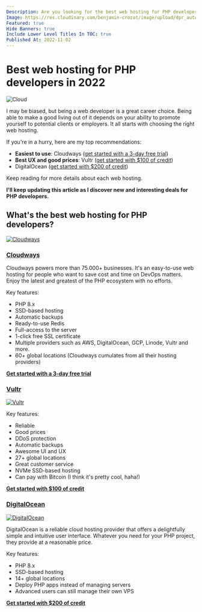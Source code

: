 ```yaml
---
Description: Are you looking for the best web hosting for PHP developers? I've got you covered. Here are the best web hosting providers I've found.
Image: https://res.cloudinary.com/benjamin-crozat/image/upload/dpr_auto,f_auto,q_auto,w_auto/v1667393961/cloud_xxp8u9.jpg
Featured: true
Hide Banners: true
Include Lower Level Titles In TOC: true
Published At: 2022-11-02
---
```


# Best web hosting for PHP developers in 2022

![Cloud](https://res.cloudinary.com/benjamin-crozat/image/upload/dpr_auto,f_auto,q_auto,w_auto/v1667393961/cloud_xxp8u9.jpg)

I may be biased, but being a web developer is a great career choice. Being able to make a good living out of it depends on your ability to promote yourself to potential clients or employers. It all starts with choosing the right web hosting.

If you're in a hurry, here are my top recommendations:
- **Easiest to use**: Cloudways ([get started with a 3-day free trial](https://benjamincrozat.com/recommends/cloudways))
- **Best UX and good prices**: Vultr ([get started with $100 of credit](https://benjamincrozat.com/recommends/vultr))
- DigitalOcean ([get started with $200 of credit](https://benjamincrozat.com/recommends/digitalocean))

Keep reading for more details about each web hosting.

**I'll keep updating this article as I discover new and interesting deals for PHP developers.**

## What's the best web hosting for PHP developers?

[<img src="https://res.cloudinary.com/benjamin-crozat/image/upload/dpr_auto,f_auto,q_auto,w_auto/v1667333031/Screenshot_2022-11-01_at_21.03.04_yaljg2.png" alt="Cloudways" />](https://benjamincrozat.com/recommends/cloudways)

### [Cloudways](https://benjamincrozat.com/recommends/cloudways)

Cloudways powers more than 75.000+ businesses. It's an easy-to-use web hosting for people who want to save cost and time on DevOps matters. Enjoy the latest and greatest of the PHP ecosystem with no efforts.

Key features:
- PHP 8.x
- SSD-based hosting
- Automatic backups
- Ready-to-use Redis
- Full-access to the server
- 1-click free SSL certificate
- Multiple providers such as AWS, DigitalOcean, GCP, Linode, Vultr and more.
- 60+ global locations (Cloudways cumulates from all their hosting providers)

[**Get started with a 3-day free trial**](https://benjamincrozat.com/recommends/cloudways)

### [Vultr](https://benjamincrozat.com/recommends/vultr)

[<img src="https://res.cloudinary.com/benjamin-crozat/image/upload/dpr_auto,f_auto,q_auto,w_auto/v1667397258/www.vultr.com__akl39r.png" alt="Vultr" />](https://benjamincrozat.com/recommends/vultr)

Key features:
- Reliable
- Good prices
- DDoS protection
- Automatic backups
- Awesome UI and UX
- 27+ global locations
- Great customer service
- NVMe SSD-based hosting
- Can pay with Bitcoin (I think it's pretty cool, haha!)

[**Get started with $100 of credit**](https://benjamincrozat.com/recommends/vultr)

### [DigitalOcean](https://benjamincrozat.com/recommends/digitalocean)

[<img src="https://res.cloudinary.com/benjamin-crozat/image/upload/dpr_auto,f_auto,q_auto,w_auto/v1667393652/www.digitalocean.com__sctfdo.png" alt="DigitalOcean" />](https://benjamincrozat.com/recommends/digitalocean)

DigitalOcean is a reliable cloud hosting provider that offers a delightfully simple and intuitive user interface. Whatever you need for your PHP project, they provide at a reasonable price.

Key features:
- PHP 8.x
- SSD-based hosting
- 14+ global locations
- Deploy PHP apps instead of managing servers
- Advanced users can still manage their own VPS

[**Get started with $200 of credit**](https://benjamincrozat.com/recommends/digitalocean)
